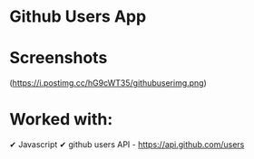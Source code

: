 # Github Users App


# Screenshots
(https://i.postimg.cc/hG9cWT35/githubuserimg.png)


# Worked with:
✔ Javascript
✔ github users API - https://api.github.com/users
